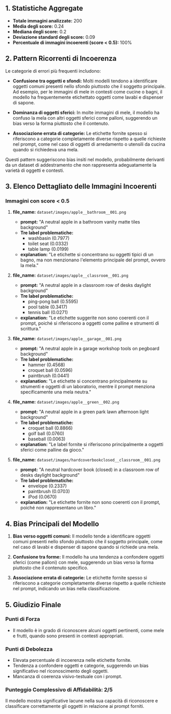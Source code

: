 ## 1. Statistiche Aggregate

- **Totale immagini analizzate:** 200
- **Media degli score:** 0.24
- **Mediana degli score:** 0.2
- **Deviazione standard degli score:** 0.09
- **Percentuale di immagini incoerenti (score < 0.5):** 100%

## 2. Pattern Ricorrenti di Incoerenza

Le categorie di errori più frequenti includono:

- **Confusione tra oggetti e sfondi:** Molti modelli tendono a identificare oggetti comuni presenti nello sfondo piuttosto che il soggetto principale. Ad esempio, per le immagini di mele in contesti come cucine o bagni, il modello ha frequentemente etichettato oggetti come lavabi e dispenser di sapone.
  
- **Dominanza di oggetti sferici:** In molte immagini di mele, il modello ha confuso la mela con altri oggetti sferici come palloni, suggerendo un bias verso la forma piuttosto che il contenuto.

- **Associazione errata di categorie:** Le etichette fornite spesso si riferiscono a categorie completamente diverse rispetto a quelle richieste nel prompt, come nel caso di oggetti di arredamento o utensili da cucina quando si richiedeva una mela.

Questi pattern suggeriscono bias insiti nel modello, probabilmente derivanti da un dataset di addestramento che non rappresenta adeguatamente la varietà di oggetti e contesti.

## 3. Elenco Dettagliato delle Immagini Incoerenti

### Immagini con score < 0.5

1. **file_name:** `dataset/images/apple__bathroom__001.png`
   - **prompt:** "A neutral apple in a bathroom vanity matte tiles background"
   - **Tre label problematiche:** 
     - washbasin (0.7977)
     - toilet seat (0.0332)
     - table lamp (0.0199)
   - **explanation:** "Le etichette si concentrano su oggetti tipici di un bagno, ma non menzionano l'elemento principale del prompt, ovvero la mela."

2. **file_name:** `dataset/images/apple__classroom__001.png`
   - **prompt:** "A neutral apple in a classroom row of desks daylight background"
   - **Tre label problematiche:** 
     - ping-pong ball (0.5595)
     - pool table (0.3417)
     - tennis ball (0.0271)
   - **explanation:** "Le etichette suggerite non sono coerenti con il prompt, poiché si riferiscono a oggetti come palline e strumenti di scrittura."

3. **file_name:** `dataset/images/apple__garage__001.png`
   - **prompt:** "A neutral apple in a garage workshop tools on pegboard background"
   - **Tre label problematiche:** 
     - hammer (0.4568)
     - croquet ball (0.0596)
     - paintbrush (0.0441)
   - **explanation:** "Le etichette si concentrano principalmente su strumenti e oggetti di un laboratorio, mentre il prompt menziona specificamente una mela neutra."

4. **file_name:** `dataset/images/apple__green__002.png`
   - **prompt:** "A neutral apple in a green park lawn afternoon light background"
   - **Tre label problematiche:** 
     - croquet ball (0.8866)
     - golf ball (0.0760)
     - baseball (0.0063)
   - **explanation:** "Le label fornite si riferiscono principalmente a oggetti sferici come palline da gioco."

5. **file_name:** `dataset/images/hardcoverbookclosed__classroom__001.png`
   - **prompt:** "A neutral hardcover book (closed) in a classroom row of desks daylight background"
   - **Tre label problematiche:** 
     - envelope (0.2337)
     - paintbrush (0.0703)
     - iPod (0.0670)
   - **explanation:** "Le etichette fornite non sono coerenti con il prompt, poiché non rappresentano un libro."

## 4. Bias Principali del Modello

1. **Bias verso oggetti comuni:** Il modello tende a identificare oggetti comuni presenti nello sfondo piuttosto che il soggetto principale, come nel caso di lavabi e dispenser di sapone quando si richiede una mela.

2. **Confusione tra forme:** Il modello ha una tendenza a confondere oggetti sferici (come palloni) con mele, suggerendo un bias verso la forma piuttosto che il contenuto specifico.

3. **Associazione errata di categorie:** Le etichette fornite spesso si riferiscono a categorie completamente diverse rispetto a quelle richieste nel prompt, indicando un bias nella classificazione.

## 5. Giudizio Finale

### Punti di Forza
- Il modello è in grado di riconoscere alcuni oggetti pertinenti, come mele e frutti, quando sono presenti in contesti appropriati.

### Punti di Debolezza
- Elevata percentuale di incoerenza nelle etichette fornite.
- Tendenza a confondere oggetti e categorie, suggerendo un bias significativo nel riconoscimento degli oggetti.
- Mancanza di coerenza visivo-testuale con i prompt.

### Punteggio Complessivo di Affidabilità: **2/5**  
Il modello mostra significative lacune nella sua capacità di riconoscere e classificare correttamente gli oggetti in relazione ai prompt forniti.